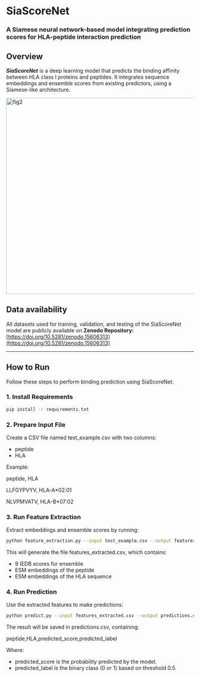 # SiaScoreNet

### A Siamese neural network-based model integrating prediction scores for HLA-peptide interaction prediction

## Overview

***SiaScoreNet*** is a deep learning model that predicts the binding affinity between HLA class I proteins and peptides. It integrates sequence embeddings and ensemble scores from existing predictors, using a Siamese-like architecture.


<img width="527" alt="fig2" src="https://github.com/user-attachments/assets/7e12b798-c743-4a8f-88e3-4b39f90d2583" />



## Data availability
All datasets used for training, validation, and testing of the SiaScoreNet model are publicly available on **Zenodo Repository:** [https://doi.org/10.5281/zenodo.15606313](https://doi.org/10.5281/zenodo.15606313)


---

## How to Run
Follow these steps to perform binding prediction using SiaScoreNet:
### 1. Install Requirements

```bash
pip install -r requirements.txt
```

### 2. Prepare Input File
Create a CSV file named test_example.csv with two columns:
* peptide
* HLA

Example:

peptide, HLA

LLFGYPVYV, HLA-A*02:01

NLVPMVATV, HLA-B*07:02

### 3. Run Feature Extraction
Extract embeddings and ensemble scores by running:

```bash
python feature_extraction.py --input test_example.csv --output features_extracted.csv
```
This will generate the file features_extracted.csv, which contains:
* 9 IEDB scores for ensemble
* ESM embeddings of the peptide
* ESM embeddings of the HLA sequence

### 4. Run Prediction
Use the extracted features to make predictions:

```bash
python predict.py --input features_extracted.csv --output predictions.csv
```
The result will be saved in predictions.csv, containing:

peptide,HLA,predicted_score,predicted_label

Where:
* predicted_score is the probability predicted by the model.
* predicted_label is the binary class (0 or 1) based on threshold 0.5.


